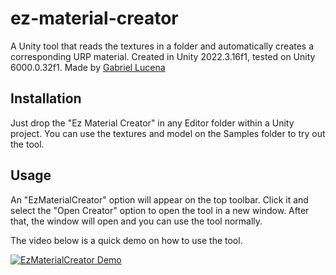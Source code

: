 # ez-material-creator
A Unity tool that reads the textures in a folder and automatically creates a corresponding URP material.
Created in Unity 2022.3.16f1, tested on Unity 6000.0.32f1.
Made by [Gabriel Lucena](https://www.glucena.com/)

## Installation
Just drop the "Ez Material Creator" in any Editor folder within a Unity project. You can use the textures and model on the Samples folder to try out the tool.

## Usage
An "EzMaterialCreator" option will appear on the top toolbar. Click it and select the "Open Creator" option to open the tool in a new window. After that, the window will open and you can use the tool normally.

The video below is a quick demo on how to use the tool.

[![EzMaterialCreator Demo](https://img.youtube.com/vi/_I-grwxSB-k/0.jpg)](https://www.youtube.com/watch?v=_I-grwxSB-k)
